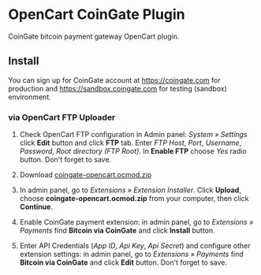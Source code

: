 # OpenCart CoinGate Plugin

CoinGate bitcoin payment gateway OpenCart plugin.

## Install

You can sign up for CoinGate account at https://coingate.com for production and https://sandbox.coingate.com for testing (sandbox) environment.

### via OpenCart FTP Uploader

1. Check OpenCart FTP configuration in Admin panel: *System » Settings* click **Edit** button and click **FTP** tab. Enter *FTP Host*, *Port*, *Username*, *Password*, *Root directory (FTP Root)*. In **Enable FTP** choose *Yes* radio button. Don't forget to save.

2. Download [coingate-opencart.ocmod.zip](https://github.com/coingate/opencart-plugin/releases/download/1.2.0/coingate-opencart.ocmod.zip)

3. In admin panel, go to *Extensions » Extension Installer*. Click **Upload**, choose **coingate-opencart.ocmod.zip** from your computer, then click **Continue**.

4. Enable CoinGate payment extension: in admin panel, go to *Extensions » Payments* find **Bitcoin via CoinGate** and click **Install** button.
 
5. Enter API Credentials (*App ID*, *Api Key*, *Api Secret*) and configure other extension settings: in admin panel, go to *Extensions » Payments* find **Bitcoin via CoinGate** and click **Edit** button. Don't forget to save.
